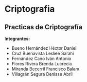 # Criptografia

Practicas de Criptografía
---
**Integrantes:**  
- Bueno Hernández Héctor Daniel  
- Cruz Buenavista Lesliee Sarahí  
- Fernández Cano Iván Antonio  
- Flores Rivera Brenda Lucrecia  
- Miranda Becerril Francisco Balam  
- Villagrán Segura Denisse Abril  
